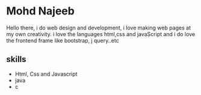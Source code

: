 <!---
NajeebMohd/NajeebMohd is a ✨ special ✨ repository because its `README.md` (this file) appears on your GitHub profile.
You can click the Preview link to take a look at your changes.
--->

# Mohd Najeeb
Hello there, i do web design and development, i love making web pages at my own creativity. i love the languages html,css and javaScript and i do love the frontend frame
like bootstrap, j query..etc

## skills
+ Html, Css and Javascript
+ java
+ c 

